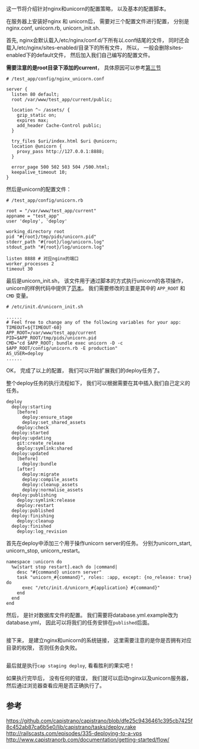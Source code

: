 这一节将介绍针对nginx和unicorn的配置策略， 以及基本的配置脚本。

在服务器上安装好nginx 和 unicorn后， 需要对三个配置文件进行配置， 分别是nginx.conf, unicorn.rb, unicorn_init.sh.

首先, nginx会默认载入/etc/nginx/conf.d/下所有以.conf结尾的文件， 同时还会载入/etc/nginx/sites-enabled/目录下的所有文件， 所以， 一般会删除sites-enabled下的default文件， 然后加入我们自己编写的配置文件。

**需要注意的是root目录下添加的current**， 具体原因可以参考[第三节](http://xiongbo.me/ghost/6)

```
# /test_app/config/nginx_unicorn.conf

server {
  listen 80 default;
  root /var/www/test_app/current/public;
  
  location ^~ /assets/ {
    gzip_static on;
    expires max;
    add_header Cache-Control public;
  }

  try_files $uri/index.html $uri @unicorn;
  location @unicorn {
    proxy_pass http://127.0.0.1:8888;
  }

  error_page 500 502 503 504 /500.html;
  keepalive_timeout 10;
}
```

然后是unicorn的配置文件：

```
# /test_app/config/unicorn.rb

root = "/var/www/test_app/current"
appname = "test_app"
user 'deploy', 'deploy'

working_directory root
pid "#{root}/tmp/pids/unicorn.pid"
stderr_path "#{root}/log/unicorn.log"
stdout_path "#{root}/log/unicorn.log"

listen 8888 # 对应nginx的端口
worker_processes 2
timeout 30
```

最后是unicorn_init.sh， 该文件用于通过脚本的方式执行unicorn的各项操作，unicorn的样例代码中提供了[范本](https://raw.github.com/defunkt/unicorn/master/examples/init.sh)。 我们需要修改的主要是其中的 `APP_ROOT` 和 `CMD` 变量。

```
# /etc/init.d/unicorn_init.sh 

......
# Feel free to change any of the following variables for your app:
TIMEOUT=${TIMEOUT-60}
APP_ROOT=/var/www/test_app/current
PID=$APP_ROOT/tmp/pids/unicorn.pid
CMD="cd $APP_ROOT; bundle exec unicorn -D -c $APP_ROOT/config/unicorn.rb -E production"
AS_USER=deploy
......
```

OK， 完成了以上的配置， 我们可以开始扩展我们的deploy任务了。

整个deploy任务的执行流程如下， 我们可以根据需要在其中插入我们自己定义的任务。


```
deploy
  deploy:starting
    [before]
      deploy:ensure_stage
      deploy:set_shared_assets
    deploy:check
  deploy:started
  deploy:updating
    git:create_release
    deploy:symlink:shared
  deploy:updated
    [before]
      deploy:bundle
    [after]
      deploy:migrate
      deploy:compile_assets
      deploy:cleanup_assets
      deploy:normalise_assets
  deploy:publishing
    deploy:symlink:release
    deploy:restart
  deploy:published
  deploy:finishing
    deploy:cleanup
  deploy:finished
    deploy:log_revision
```

首先在deploy中添加三个用于操作unicorn server的任务。 分别为unicorn_start, unicorn_stop, unicorn_restart。

```
namespace :unicorn do
  %w[start stop restart].each do |command|
    desc "#{command} unicorn server"
    task "unicorn_#{command}", roles: :app, except: {no_release: true} do
      exec "/etc/init.d/unicorn_#{application} #{command}"
    end
  end
end
```

然后， 是针对数据库文件的配置。 我们需要将database.yml.example改为database.yml， 因此可以将我们的任务安排在`published`后面。

```

```

接下来， 是建立nginx和unicorn的系统链接， 这里需要注意的是你是否拥有对应目录的权限， 否则任务会失败。

```
```

最后就是执行`cap staging deploy`, 看看胜利的果实吧！

如果执行完毕后， 没有任何的错误， 我们就可以启动nginx以及unicorn服务器， 然后通过浏览器查看应用是否正确执行了。

## 参考
https://github.com/capistrano/capistrano/blob/dfe25c9436461c395cb7425f8c452ab87ca6b5e0/lib/capistrano/tasks/deploy.rake
http://railscasts.com/episodes/335-deploying-to-a-vps
http://www.capistranorb.com/documentation/getting-started/flow/

